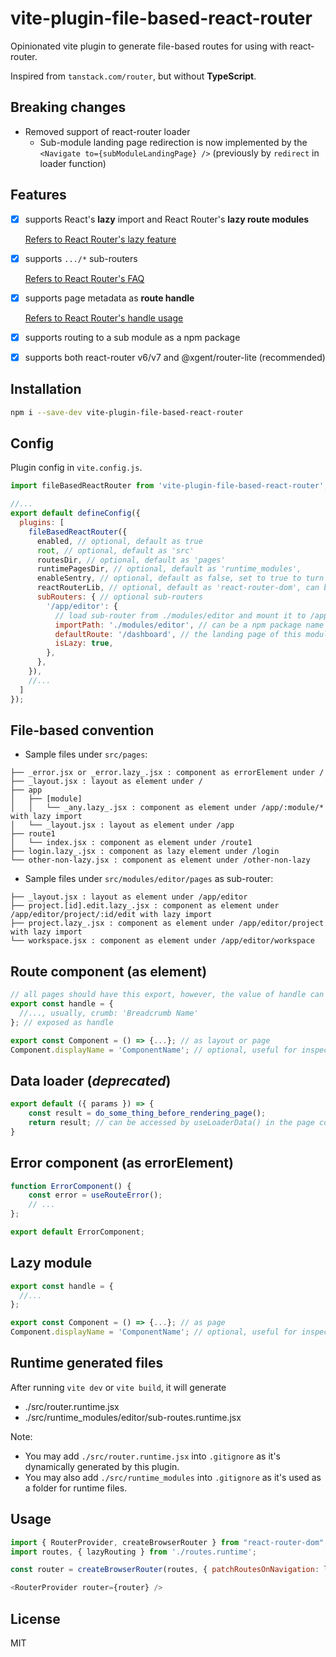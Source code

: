 # vite-plugin-file-based-react-router

Opinionated vite plugin to generate file-based routes for using with react-router.

Inspired from `tanstack.com/router`, but without **TypeScript**.

## Breaking changes

- Removed support of react-router loader
  - Sub-module landing page redirection is now implemented by the `<Navigate to={subModuleLandingPage} />` (previously by `redirect` in loader function)

## Features

- [x] supports React's **lazy** import and React Router's **lazy route modules**
    
    [Refers to React Router's lazy feature](https://reactrouter.com/en/main/route/lazy)

- [x] supports `.../*` sub-routers

    [Refers to React Router's FAQ](https://reactrouter.com/en/main/start/faq#how-do-i-nest-routes-deep-in-the-tree)

- [x] supports page metadata as **route handle** 

    [Refers to React Router's handle usage](https://reactrouter.com/en/main/hooks/use-matches#breadcrumbs)

- [x] supports routing to a sub module as a npm package

- [x] supports both react-router v6/v7 and @xgent/router-lite (recommended)

## Installation

```bash
npm i --save-dev vite-plugin-file-based-react-router
```

## Config

Plugin config in `vite.config.js`.

```js
import fileBasedReactRouter from 'vite-plugin-file-based-react-router';

//...
export default defineConfig({
  plugins: [
    fileBasedReactRouter({
      enabled, // optional, default as true
      root, // optional, default as 'src'
      routesDir, // optional, default as 'pages'
      runtimePagesDir, // optional, default as 'runtime_modules',
      enableSentry, // optional, default as false, set to true to turn on sentry's browser router injection
      reactRouterLib, // optional, default as 'react-router-dom', can be @xgent/router-lite for a lightweight router implementation
      subRouters: { // optional sub-routers
        '/app/editor': { 
          // load sub-router from ./modules/editor and mount it to /app/editor/*
          importPath: './modules/editor', // can be a npm package name
          defaultRoute: '/dashboard', // the landing page of this module will be /app/editor/dashboard
          isLazy: true,
        },
      },
    }),
    //...
  ]
});
```

## File-based convention

- Sample files under `src/pages`:

```
├── _error.jsx or _error.lazy_.jsx : component as errorElement under /
├── _layout.jsx : layout as element under /
├── app 
│   ├── [module]
│   │   └── _any.lazy_.jsx : component as element under /app/:module/* with lazy import
│   └── _layout.jsx : layout as element under /app
├── route1 
│   └── index.jsx : component as element under /route1
├── login.lazy_.jsx : component as lazy element under /login
└── other-non-lazy.jsx : component as element under /other-non-lazy
```

- Sample files under `src/modules/editor/pages` as sub-router:

```
├── _layout.jsx : layout as element under /app/editor
├── project.[id].edit.lazy_.jsx : component as element under /app/editor/project/:id/edit with lazy import
├── project.lazy_.jsx : component as element under /app/editor/project with lazy import
└── workspace.jsx : component as element under /app/editor/workspace 
```

## Route component (as element)

```js
// all pages should have this export, however, the value of handle can be null if there is no special metadata for the page
export const handle = {
  //..., usually, crumb: 'Breadcrumb Name'
}; // exposed as handle

export const Component = () => {...}; // as layout or page 
Component.displayName = 'ComponentName'; // optional, useful for inspection
```

## Data loader (*deprecated*)

```js
export default ({ params }) => { 
    const result = do_some_thing_before_rendering_page();
    return result; // can be accessed by useLoaderData() in the page component
}
```

## Error component (as errorElement)

```js
function ErrorComponent() {
    const error = useRouteError();
    // ...
};

export default ErrorComponent;
```

## Lazy module

```js
export const handle = {
  //...
}; 

export const Component = () => {...}; // as page 
Component.displayName = 'ComponentName'; // optional, useful for inspection
```

## Runtime generated files

After running `vite dev` or `vite build`, it will generate
- ./src/router.runtime.jsx
- ./src/runtime_modules/editor/sub-routes.runtime.jsx

Note: 
  - You may add `./src/router.runtime.jsx` into `.gitignore` as it's dynamically generated by this plugin. 
  - You may also add `./src/runtime_modules` into `.gitignore` as it's used as a folder for runtime files.

## Usage

```js
import { RouterProvider, createBrowserRouter } from "react-router-dom";
import routes, { lazyRouting } from './routes.runtime';

const router = createBrowserRouter(routes, { patchRoutesOnNavigation: lazyRouting });

<RouterProvider router={router} />
```

## License

MIT